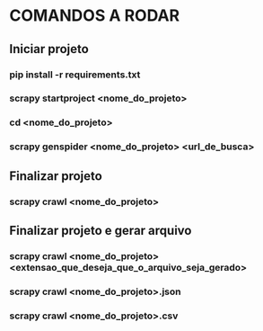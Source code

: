 # COMANDOS A RODAR
## Iniciar projeto
### pip install -r requirements.txt
### scrapy startproject <nome_do_projeto>
### cd <nome_do_projeto>
### scrapy genspider <nome_do_projeto> <url_de_busca>

## Finalizar projeto
### scrapy crawl <nome_do_projeto>

## Finalizar projeto e gerar arquivo
### scrapy crawl <nome_do_projeto><extensao_que_deseja_que_o_arquivo_seja_gerado>
### scrapy crawl <nome_do_projeto>.json
### scrapy crawl <nome_do_projeto>.csv